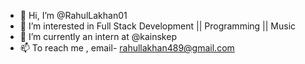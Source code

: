 - 👋 Hi, I’m @RahulLakhan01
- 👀 I’m interested in Full Stack Development || Programming || Music
- 🌱 I’m currently an intern at @kainskep
- 📫 To reach me , email- rahullakhan489@gmail.com

<!---
RahulLakhan01/RahulLakhan01 is a ✨ special ✨ repository because its `README.md` (this file) appears on your GitHub profile.
You can click the Preview link to take a look at your changes.
--->

